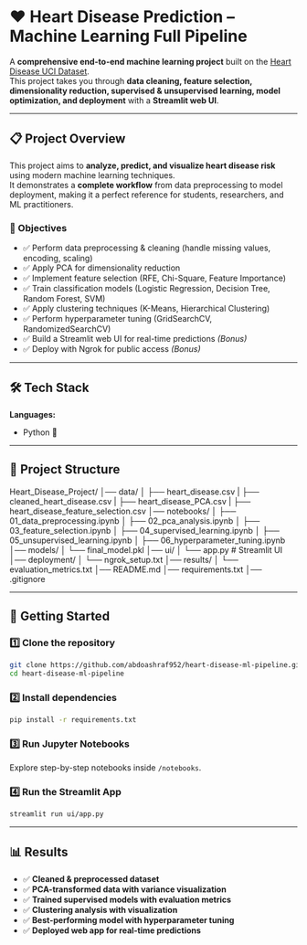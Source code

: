 # ❤️ Heart Disease Prediction – Machine Learning Full Pipeline

A **comprehensive end-to-end machine learning project** built on the [Heart Disease UCI Dataset](https://archive.ics.uci.edu/ml/datasets/heart+disease).  
This project takes you through **data cleaning, feature selection, dimensionality reduction, supervised & unsupervised learning, model optimization, and deployment** with a **Streamlit web UI**.

---

## 📋 Project Overview

This project aims to **analyze, predict, and visualize heart disease risk** using modern machine learning techniques.  
It demonstrates a **complete workflow** from data preprocessing to model deployment, making it a perfect reference for students, researchers, and ML practitioners.

### 🔑 Objectives

- ✅ Perform data preprocessing & cleaning (handle missing values, encoding, scaling)
- ✅ Apply PCA for dimensionality reduction
- ✅ Implement feature selection (RFE, Chi-Square, Feature Importance)
- ✅ Train classification models (Logistic Regression, Decision Tree, Random Forest, SVM)
- ✅ Apply clustering techniques (K-Means, Hierarchical Clustering)
- ✅ Perform hyperparameter tuning (GridSearchCV, RandomizedSearchCV)
- ✅ Build a Streamlit web UI for real-time predictions *(Bonus)*
- ✅ Deploy with Ngrok for public access *(Bonus)*

---

## 🛠️ Tech Stack

**Languages:**  
- Python 🐍  

---

## 📂 Project Structure

Heart_Disease_Project/
│── data/
│ ├── heart_disease.csv
| ├── cleaned_heart_disease.csv
| ├── heart_disease_PCA.csv
| ├── heart_disease_feature_selection.csv
│── notebooks/
│ ├── 01_data_preprocessing.ipynb
│ ├── 02_pca_analysis.ipynb
│ ├── 03_feature_selection.ipynb
│ ├── 04_supervised_learning.ipynb
│ ├── 05_unsupervised_learning.ipynb
│ ├── 06_hyperparameter_tuning.ipynb
│── models/
│ └── final_model.pkl
│── ui/
│ └── app.py # Streamlit UI
│── deployment/
│ └── ngrok_setup.txt
│── results/
│ └── evaluation_metrics.txt
│── README.md
│── requirements.txt
│── .gitignore


---

## 🚀 Getting Started

### 1️⃣ Clone the repository
```bash
git clone https://github.com/abdoashraf952/heart-disease-ml-pipeline.git
cd heart-disease-ml-pipeline
```
### 2️⃣ Install dependencies

``` bash
pip install -r requirements.txt
```

### 3️⃣ Run Jupyter Notebooks 

Explore step-by-step notebooks inside `/notebooks`.

### 4️⃣ Run the Streamlit App

``` bash
streamlit run ui/app.py
```

------------------------------------------------------------------------

## 📊 Results

-   ✅ **Cleaned & preprocessed dataset**
-   ✅ **PCA-transformed data with variance visualization**
-   ✅ **Trained supervised models with evaluation metrics**
-   ✅ **Clustering analysis with visualization**
-   ✅ **Best-performing model with hyperparameter tuning**
-   ✅ **Deployed web app for real-time predictions**

